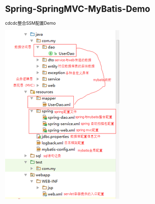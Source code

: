 # Spring-SpringMVC-MyBatis-Demo
cdcdc整合SSM配置Demo

![目录结构图](https://github.com/DoingLee/Spring-SpringMVC-MyBatis-Demo/blob/master/%E7%9B%AE%E5%BD%95.png "目录结构图")
